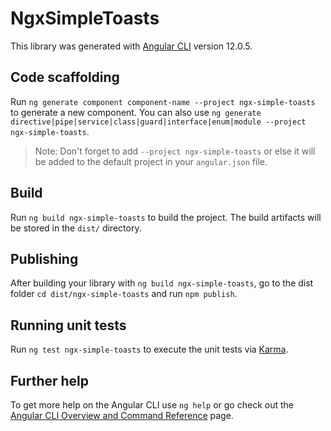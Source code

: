 # NgxSimpleToasts

This library was generated with [Angular CLI](https://github.com/angular/angular-cli) version 12.0.5.

## Code scaffolding

Run `ng generate component component-name --project ngx-simple-toasts` to generate a new component. You can also use `ng generate directive|pipe|service|class|guard|interface|enum|module --project ngx-simple-toasts`.
> Note: Don't forget to add `--project ngx-simple-toasts` or else it will be added to the default project in your `angular.json` file. 

## Build

Run `ng build ngx-simple-toasts` to build the project. The build artifacts will be stored in the `dist/` directory.

## Publishing

After building your library with `ng build ngx-simple-toasts`, go to the dist folder `cd dist/ngx-simple-toasts` and run `npm publish`.

## Running unit tests

Run `ng test ngx-simple-toasts` to execute the unit tests via [Karma](https://karma-runner.github.io).

## Further help

To get more help on the Angular CLI use `ng help` or go check out the [Angular CLI Overview and Command Reference](https://angular.io/cli) page.
